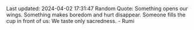 Last updated: 2024-04-02 17:31:47
Random Quote: Something opens our wings. Something makes boredom and hurt disappear. Someone fills the cup in front of us: We taste only sacredness. - Rumi